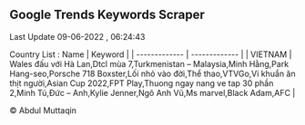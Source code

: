 

## Google Trends Keywords Scraper 
 
Last Update 09-06-2022 , 06:24:43

Country List :
 Name  | Keyword |
| ------------- | ------------- |
| VIETNAM | Wales đấu với Hà Lan,Dtcl mùa 7,Turkmenistan – Malaysia,Minh Hằng,Park Hang-seo,Porsche 718 Boxster,Lối nhỏ vào đời,Thể thao,VTVGo,Vi khuẩn ăn thịt người,Asian Cup 2022,FPT Play,Thuong ngay nang ve tap 30 phần 2,Minh Tú,Đức – Anh,Kylie Jenner,Ngô Anh Vũ,Ms marvel,Black Adam,AFC |



© Abdul Muttaqin 
